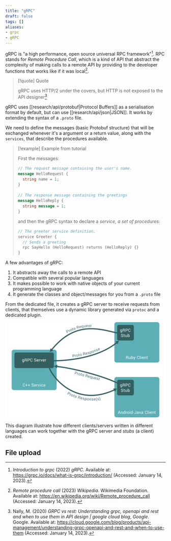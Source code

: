 ```yaml
---
title: "gRPC"
draft: false
tags: []
aliases:
- grpc
- gRPC
---
```


gRPC is "a high performance, open source universal RPC framework"[^grpcio].
RPC stands for *Remote Procedure Call*, which is a kind of API that abstract the complexity of making calls to a remote API by providing to the developer functions that works like if it was local[^wikipedia].

> [!quote] Quote
> 
> gRPC uses HTTP/2 under the covers, but HTTP is not exposed to the API designer[^googlecloud]

gRPC uses [[research/api/protobuf|Protocol Buffers]] as a serialisation format by default, but can use [[research/api/json|JSON]]. It works by extending the syntax of a `.proto` file.

We need to define the messages (basic Protobuf structure) that will be exchanged whenever it's a argument or a return value, along with the `services`, that describe the procedures available.

> [!example] Example from tutorial
>
> First the messages:
> ```protobuf
> // The request message containing the user's name.
> message HelloRequest {
>   string name = 1;
> }
> 
> // The response message containing the greetings
> message HelloReply {
>   string message = 1;
> }
> ```
>
> and then the gRPC syntax to declare a *service, a set of procedures*:
> ```protobuf
> // The greeter service definition.
> service Greeter {
>   // Sends a greeting
>   rpc SayHello (HelloRequest) returns (HelloReply) {}
> }
> ```

A few advantages of gRPC:
1. It abstracts away the calls to a remote API
2. Compatible with several popular languages
3. It makes possible to work with native objects of your current programming language
4. It generate the classes and object/messages for you from a `.proto` file

From the dedicated file, it creates a gRPC server to receive requests from clients, that themselves use a dynamic library generated via `protoc` and a dedicated plugin.

![Architecture of gRPC](grpc-architecture.svg)

This diagram illustrate how different clients/servers written in different languages can work together with the gRPC server and *stubs* (a client) created.

## File upload

[^grpcio]: _Introduction to grpc_ (2022) _gRPC_. Available at: https://grpc.io/docs/what-is-grpc/introduction/ (Accessed: January 14, 2023).
[^wikipedia]: _Remote procedure call_ (2023) _Wikipedia_. Wikimedia Foundation. Available at: https://en.wikipedia.org/wiki/Remote_procedure_call (Accessed: January 14, 2023).
[^googlecloud]: Nally, M. (2020) _GRPC vs rest: Understanding grpc, openapi and rest and when to use them in API design | google cloud blog_, _Google_. Google. Available at: https://cloud.google.com/blog/products/api-management/understanding-grpc-openapi-and-rest-and-when-to-use-them (Accessed: January 14, 2023).